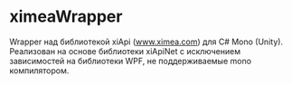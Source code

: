 # ximeaWrapper
Wrapper над библиотекой xiApi (www.ximea.com) для C# Mono (Unity). Реализован на основе библиотеки xiApiNet c исключением зависимостей на библиотеки WPF, не поддерживаемые mono компилятором.
